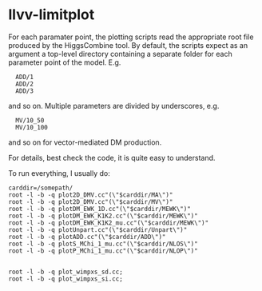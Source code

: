 # llvv-limitplot

For each paramater point, the plotting scripts read the appropriate root file produced by the HiggsCombine tool.
By default, the scripts expect as an argument a top-level directory containing a separate folder for each parameter 
point of the model.
E.g.
```
  ADD/1
  ADD/2
  ADD/3
```
and so on.
Multiple parameters are divided by underscores, e.g.
```
  MV/10_50
  MV/10_100
```  
and so on for vector-mediated DM production.

For details, best check the code, it is quite easy to understand.

To run everything, I usually do:

```
carddir=/somepath/
root -l -b -q plot2D_DMV.cc"(\"$carddir/MA\")"
root -l -b -q plot2D_DMV.cc"(\"$carddir/MV\")"
root -l -b -q plotDM_EWK_1D.cc"(\"$carddir/MEWK\")"
root -l -b -q plotDM_EWK_K1K2.cc"(\"$carddir/MEWK\")"
root -l -b -q plotDM_EWK_K1K2_mu.cc"(\"$carddir/MEWK\")"
root -l -b -q plotUnpart.cc"(\"$carddir/Unpart\")"
root -l -b -q plotADD.cc"(\"$carddir/ADD\")"
root -l -b -q plotS_MChi_1_mu.cc"(\"$carddir/NLOS\")"
root -l -b -q plotP_MChi_1_mu.cc"(\"$carddir/NLOP\")"


root -l -b -q plot_wimpxs_sd.cc;
root -l -b -q plot_wimpxs_si.cc;
````
